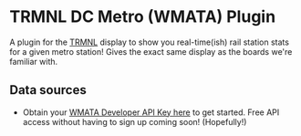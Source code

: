 # TRMNL DC Metro (WMATA) Plugin

A plugin for the [TRMNL](https://usetrmnl.com/) display to show you real-time(ish) rail station stats for a given metro station! Gives the exact same display as the boards we're familiar with.

## Data sources
 - Obtain your [WMATA Developer API Key here](https://developer.wmata.com/) to get started. Free API access without having to sign up coming soon! (Hopefully!)
